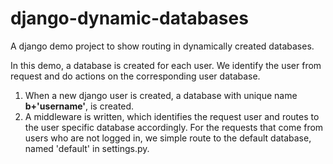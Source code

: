 # django-dynamic-databases
A django demo project to show routing in dynamically created databases.

In this demo, a database is created for each user. We identify the user from request and do actions on the corresponding user database.

1. When a new django user is created, a database with unique name <b>b+'username'</b>, is created. 
2. A middleware is written, which identifies the request user and routes to the user specific database accordingly. For the requests that come from users who are not logged in, we simple route to the default database, named 'default' in settings.py.
